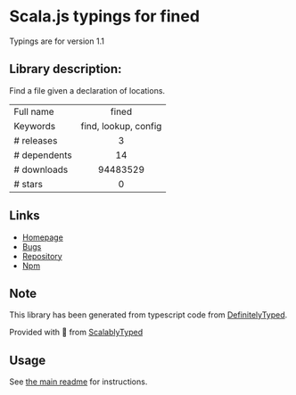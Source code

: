 
# Scala.js typings for fined

Typings are for version 1.1

## Library description:
Find a file given a declaration of locations.

|                    |                 |
| ------------------ | :-------------: |
| Full name          | fined |
| Keywords           | find, lookup, config |
| # releases         | 3 |
| # dependents       | 14 |
| # downloads        | 94483529 |
| # stars            | 0 |

## Links
- [Homepage](https://github.com/gulpjs/fined#readme)
- [Bugs](https://github.com/gulpjs/fined/issues)
- [Repository](https://github.com/gulpjs/fined)
- [Npm](https://www.npmjs.com/package/fined)
    


## Note
This library has been generated from typescript code from [DefinitelyTyped](https://definitelytyped.org).

Provided with :purple_heart: from [ScalablyTyped](https://github.com/oyvindberg/ScalablyTyped)

## Usage
See [the main readme](../../readme.md) for instructions.



